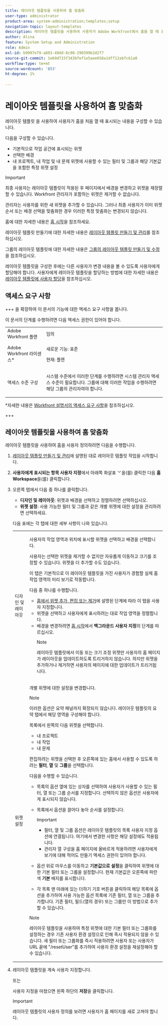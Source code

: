 ```yaml
---
title: 레이아웃 템플릿을 사용하여 홈 맞춤화
user-type: administrator
product-area: system-administration;templates;setup
navigation-topic: layout-templates
description: 레이아웃 템플릿을 사용하여 사용자가 Adobe Workfront에서 홈을 열 때 표시되는 내용을 구성할 수 있습니다.
author: Alina
feature: System Setup and Administration
role: Admin
exl-id: b9997e79-a893-49dd-8c90-290399b2d2f7
source-git-commit: 1e69d715f343bfef1e5aee658a1dff12abfc61a0
workflow-type: tm+mt
source-wordcount: '853'
ht-degree: 1%

---
```


# 레이아웃 템플릿을 사용하여 홈 맞춤화

레이아웃 템플릿 을 사용하여 사용자가 홈을 처음 열 때 표시되는 내용을 구성할 수 있습니다.

다음을 구성할 수 있습니다.

* 기본적으로 작업 공간에 표시되는 위젯
* 선택한 배경
* 내 프로젝트, 내 작업 및 내 문제 위젯에 사용할 수 있는 필터 및 그룹과 해당 기본값을 포함한 특정 위젯 설정

>[!IMPORTANT]
>
>최종 사용자는 레이아웃 템플릿이 적용된 후 페이지에서 배경을 변경하고 위젯을 재정렬할 수 있습니다. Workfront 관리자가 포함하는 위젯은 제거할 수 없습니다.
> 
>관리자는 사용자를 위한 새 위젯을 추가할 수 있습니다. 그러나 최종 사용자가 이미 위젯 순서 또는 배경 선택을 맞춤화한 경우 이러한 특정 맞춤화는 변경되지 않습니다.

홈에 대한 자세한 내용은 [홈 시작](/help/quicksilver/workfront-basics/using-home/using-the-home-area/get-started-with-home.md)을 참조하세요.

레이아웃 템플릿 만들기에 대한 자세한 내용은 [레이아웃 템플릿 만들기 및 관리](../use-layout-templates/create-and-manage-layout-templates.md)를 참조하십시오.

그룹의 레이아웃 템플릿에 대한 자세한 내용은 [그룹의 레이아웃 템플릿 만들기 및 수정](../../../administration-and-setup/manage-groups/work-with-group-objects/create-and-modify-a-groups-layout-templates.md)을 참조하십시오.

레이아웃 템플릿을 구성한 후에는 다른 사용자가 변경 내용을 볼 수 있도록 사용자에게 할당해야 합니다. 사용자에게 레이아웃 템플릿을 할당하는 방법에 대한 자세한 내용은 [레이아웃 템플릿에 사용자 할당](../use-layout-templates/assign-users-to-layout-template.md)을 참조하십시오.

## 액세스 요구 사항

+++ 을 확장하여 이 문서의 기능에 대한 액세스 요구 사항을 봅니다.

이 문서의 단계를 수행하려면 다음 액세스 권한이 있어야 합니다.

<table style="table-layout:auto"> 
 <col> 
 <col> 
 <tbody> 
  <tr> 
   <td role="rowheader">Adobe Workfront 플랜</td> 
   <td>임의</td> 
  </tr> 
  <tr> 
   <td role="rowheader">Adobe Workfront 라이센스*</td> 
   <td><p>새로운 기능: 표준</p>
  <p> 현재: 플랜</p>
   </td> 
  </tr> 
  <tr> 
   <td role="rowheader">액세스 수준 구성</td> 
   <td> <p>시스템 수준에서 이러한 단계를 수행하려면 시스템 관리자 액세스 수준이 필요합니다.
그룹에 대해 이러한 작업을 수행하려면 해당 그룹의 관리자여야 합니다.</p> </td> 
  </tr> 
 </tbody> 
</table>

*자세한 내용은 [Workfront 설명서의 액세스 요구 사항](/help/quicksilver/administration-and-setup/add-users/access-levels-and-object-permissions/access-level-requirements-in-documentation.md)을 참조하십시오.

+++

## 레이아웃 템플릿을 사용하여 홈 맞춤화

레이아웃 템플릿을 사용하여 홈을 사용자 정의하려면 다음을 수행합니다.

1. [레이아웃 템플릿 만들기 및 관리](../../../administration-and-setup/customize-workfront/use-layout-templates/create-and-manage-layout-templates.md)에 설명된 대로 레이아웃 템플릿 작업을 시작합니다.

1. **사용자에게 표시되는 항목 사용자 지정**&#x200B;에서 아래쪽 화살표 ![](assets/dropdown-arrow.png)을(를) 클릭한 다음 **홈 Workspace**&#x200B;을(를) 클릭합니다.

1. 오른쪽 탭에서 다음 중 하나를 클릭합니다.

   * **디자인 및 레이아웃**: 위젯과 배경을 선택하고 정렬하려면 선택하십시오.
   * **위젯 설정**: 사용 가능한 필터 및 그룹과 같은 개별 위젯에 대한 설정을 관리하려면 선택하세요.

   다음 표에는 각 탭에 대한 세부 사항이 나와 있습니다.

   <table style="table-layout:auto"> 
    <col> 
    <col> 
    <tbody> 
     <tr> 
      <td role="rowheader">디자인 및 레이아웃</td> 
      <td>
      <p>사용자의 작업 영역과 위치에 표시할 위젯을 선택하고 배경을 선택합니다.</p> 
      <p>사용자는 선택한 위젯을 제거할 수 없지만 자유롭게 이동하고 크기를 조정할 수 있습니다. 위젯을 더 추가할 수도 있습니다.</p>
      <p>이 탭은 기본적으로 이 레이아웃 템플릿을 가진 사용자가 경험할 실제 홈 작업 영역의 미리 보기로 작동합니다.</p> 
      <p> 다음 중 하나를 수행합니다. </p>
      <ul><li><a href="/help/quicksilver/workfront-basics/using-home/using-the-home-area/add-edit-remove-widgets-in-new-home.md" class="MCXref xref">홈에서 위젯 추가, 편집 또는 제거</a>에 설명된 단계에 따라 이 탭을 사용자 지정합니다. </li>
      <li>위젯을 선택하고 사용자에게 표시하려는 대로 작업 영역을 정렬합니다.</li>
      <li>배경을 변경하려면 <a href="/help/quicksilver/workfront-basics/using-home/using-the-home-area/get-started-with-home.md" class="MCXref xref">홈 시작</a>에서 <b>백그라운드 사용자 지정</b>의 단계를 따르십시오.</li></p>
      <p>

   >[!NOTE]
   >
   >레이아웃 템플릿에서 이동 또는 크기 조정 위젯만 사용자의 홈 페이지가 레이아웃을 업데이트하도록 트리거하지 않습니다. 하지만 위젯을 추가하거나 제거하면 사용자의 페이지에 대한 업데이트가 트리거됩니다.

   </p>
     </td> 
     </tr> 
     <tr> 
      <td role="rowheader">위젯 설정</td> 
      <td>
      <p>개별 위젯에 대한 설정을 변경합니다.</p> 
      <p>

   >[!NOTE]
   >
   >이러한 옵션은 요약 패널까지 확장되지 않습니다. 레이아웃 템플릿의 요약 탭에서 해당 영역을 구성해야 합니다.

   </p>
      <p> 목록에서 왼쪽의 다음 위젯을 선택합니다.</p>
      <ul>
        <li>내 프로젝트</li>
        <li>내 작업</li>
        <li>내 문제</li>
      </ul>
      <p>편집하려는 위젯을 선택한 후 오른쪽에 있는 홈에서 사용할 수 있도록 하려는 <b>필터</b>, <b>열</b> 및 <b>그룹</b>을 선택합니다.</p>
      <p> 다음을 수행할 수 있습니다.</p>
      <ul>
      <li><p>목록의 옵션 옆에 있는 상자를 선택하여 사용자가 사용할 수 있는 필터, 열 또는 그룹 순서를 지정합니다. 선택하지 않은 옵션은 사용자에게 표시되지 않습니다.</p></li>
      <li> <p>목록에서 옵션을 끌어다 놓아 순서를 설정합니다.</p></li>
      <p>

   >[!IMPORTANT]
   >
   >* 필터, 열 및 그룹 옵션은 레이아웃 템플릿의 목록 사용자 지정 옵션에 연결됩니다. 여기에서 변경한 사항은 해당 설정에도 적용됩니다.
   >* 관리자 열 구성을 홈 페이지에 올바르게 적용하려면 사용자에게 보기에 대해 적어도 만들기 액세스 권한이 있어야 합니다.

   </p>
      <li><p>옵션 위로 마우스를 이동하고 <b>기본값으로 설정</b>을 클릭하여 위젯에 대한 기본 필터 또는 그룹을 설정합니다. 현재 기본값은 오른쪽에 파란색 <b>기본</b> 배지를 표시합니다.</p></li>
      <li><p>각 목록 맨 아래에 있는 더하기 기호 버튼을 클릭하여 해당 목록에 옵션을 추가하여 사용 가능한 옵션 목록에 기존 필터, 열 또는 그룹을 추가합니다. 기존 필터, 필드(열의 경우) 또는 그룹만 이 방법으로 추가할 수 있습니다.</p></li>
      </ul>
      <p>

   >[!NOTE]
   >
   >레이아웃 템플릿을 사용하여 특정 위젯에 대한 기본 필터 또는 그룹화를 설정하는 경우 기존 사용자 환경 설정으로 인해 즉시 적용되지 않을 수 있습니다. 새 필터 또는 그룹화를 즉시 적용하려면 사용자 또는 사용자가 URL 끝에 &quot;/resetUser&quot;를 추가하여 사용자 환경 설정을 재설정해야 할 수 있습니다.

   </p>
      </td> 
      </tr>
      </tbody> 
      </table>

1. 레이아웃 템플릿을 계속 사용자 지정합니다.

   또는

   사용자 지정을 마쳤으면 왼쪽 하단의 **저장**&#x200B;을 클릭합니다.

   >[!IMPORTANT]
   >
   >레이아웃 템플릿의 사용자 정의를 보려면 사용자가 홈 페이지를 새로 고쳐야 합니다.
